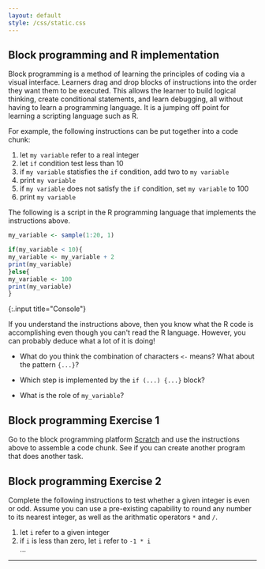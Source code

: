 ```yaml
---
layout: default
style: /css/static.css
---
```


## Block programming and R implementation

Block programming is a method of learning the principles of coding via a visual 
interface.  Learners drag and drop blocks of instructions into the order they
want them to be executed.  This allows the learner to build logical thinking, 
create conditional statements, and learn debugging, all without having to
learn a programming language.  It is a jumping off point for learning a 
scripting language such as R.  

For example, the following instructions can be put together into a code chunk:

1. let `my variable` refer to a real integer
2. let `if` condition test less than 10
3. if `my variable` statisfies the `if` condition, add two to `my variable`
4. print `my variable`
5. if `my variable` does not satisfy the `if` condition, set `my variable` to 100 
6. print `my variable`

The following is a script in the R programming language
that implements the instructions above.

```r
my_variable <- sample(1:20, 1)

if(my_variable < 10){
my_variable <- my_variable + 2
print(my_variable)
}else{
my_variable <- 100
print(my_variable)
}


```
{:.input title="Console"}

If you understand the instructions above, then you know what the R code is
accomplishing even though you can't read the R language. However, you can
probably deduce what a lot of it is doing!

- What do you think the combination of characters `<-` means? What about the pattern `{...}`?

- Which step is implemented by the `if (...) {...}` block?

- What is the role of `my_variable`?

## Block programming Exercise 1

Go to the block programming platform [Scratch](https://scratch.mit.edu/projects/editor/?tutorial=getStarted) 
and use the instructions above to assemble a code chunk.  See if you can create another program that 
does another task.

## Block programming Exercise 2

Complete the following instructions to test whether a given
integer is even or odd. Assume you can use a pre-existing capability to round
any number to its nearest integer, as well as the arithmatic operators `*` and
`/`.  

1. let `i` refer to a given integer
2. if `i` is less than zero, let `i` refer to `-1 * i`  
...

<!--
```r
test_value <- 98
is_even <- function(x) {
    output <- FALSE
    if (x != round(x)) {
        warning('Please input an integer.')
    } else {
        y <- round(x / 2)
        if (x == y * 2) {
            output <- TRUE
        }
    }
    return(output)
}
if (!evenness(test_value)) {
    warning('Test failed.')
}
```
{:.input title="Console"}
-->
<!--
## Pseudo-code Exercise 3

Refer back to the bubble-sort algorithm. Step 7 says to "swap" elements of an
array, but in the implementation that takes 3 lines of code including creation
of a dummy variable. The implementation would be easier to read (since we, the
reader, already understand what "swap" means) and "modular" if we replaced those
lines with a `swap` function defined outside the loops.

Just using what you can infer from the pseudo-code and R code above, what would
you replace each `...` with below to improve our bubble-sort implementation.

```r
swap <- function(j, x) {
  ...
  return(x)
}

n <- length(A)
swapped <- TRUE
while (swapped) {
    swapped <- FALSE
    for (i in seq(1, n - 1)) {
        if (A[i+1] < A[i]) {
            ...
            swapped <- TRUE
        }
    }
}
```
{:.input title="Console"} -->

---